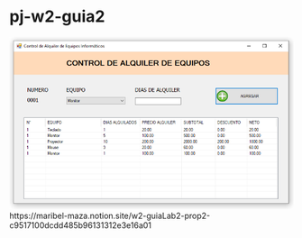 # pj-w2-guia2
<img src="https://raw.githubusercontent.com/mysticBel/pj-w2-guia2-poo/master/gui-final.PNG" width="600"/>
https://maribel-maza.notion.site/w2-guiaLab2-prop2-c9517100dcdd485b96131312e3e16a01
